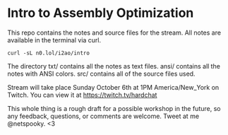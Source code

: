 # Intro to Assembly Optimization

This repo contains the notes and source files for the stream. All notes are 
available in the terminal via curl.

    curl -sL n0.lol/i2ao/intro

The directory txt/ contains all the notes as text files. ansi/ contains all 
the notes with ANSI colors. src/ contains all of the source files used.

Stream will take place Sunday October 6th at 1PM America/New_York on Twitch. You 
can view it at https://twitch.tv/hardchat

This whole thing is a rough draft for a possible workshop in the future, so 
any feedback, questions, or comments are welcome. Tweet at me @netspooky. <3
 
 
